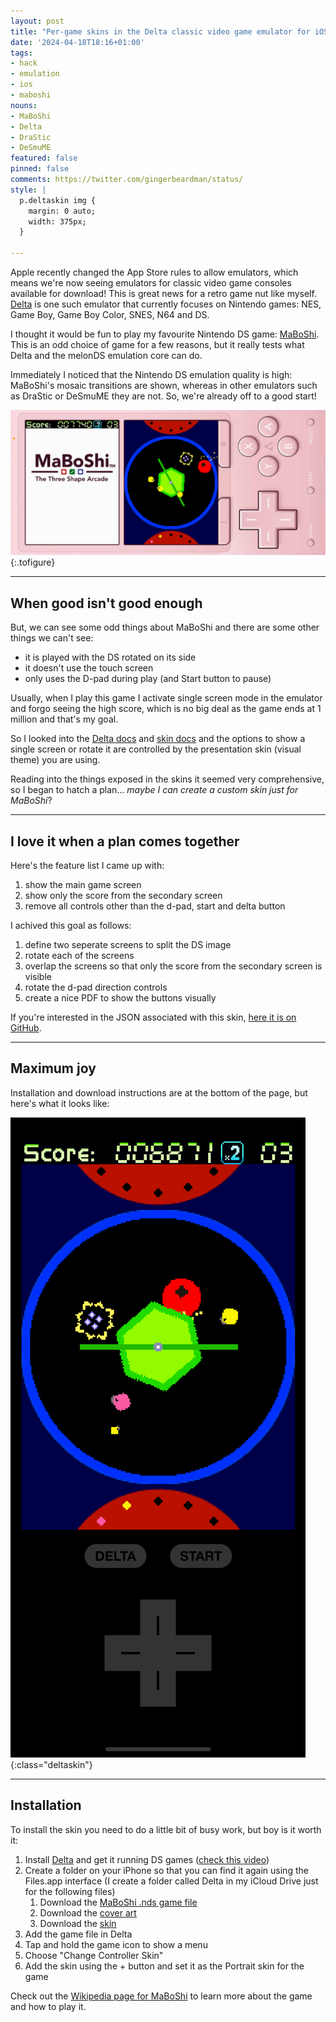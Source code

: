```yaml
---
layout: post
title: "Per-game skins in the Delta classic video game emulator for iOS"
date: '2024-04-18T18:16+01:00'
tags:
- hack
- emulation
- ios
- maboshi
nouns:
- MaBoShi
- Delta
- DraStic
- DeSmuME
featured: false
pinned: false
comments: https://twitter.com/gingerbeardman/status/
style: |
  p.deltaskin img {
    margin: 0 auto;
    width: 375px;
  }

---
```


Apple recently changed the App Store rules to allow emulators, which means we're now seeing emulators for classic video game consoles available for download! This is great news for a retro game nut like myself. [Delta](https://apps.apple.com/gb/app/delta-game-emulator/id1048524688) is one such emulator that currently focuses on Nintendo games: NES, Game Boy, Game Boy Color, SNES, N64 and DS.

I thought it would be fun to play my favourite Nintendo DS game: [MaBoShi](/2013/06/29/maboshi/). This is an odd choice of game for a few reasons, but it really tests what Delta and the melonDS emulation core can do.

Immediately I noticed that the Nintendo DS emulation quality is high: MaBoShi's mosaic transitions are shown, whereas in other emulators such as DraStic or DeSmuME they are not. So, we're already off to a good start!

![PNG](/images/posts/delta-maboshi-default.png "Delta's default Nintendo DS skin—pretty nice!")
{:.tofigure}

----

## When good isn't good enough

But, we can see some odd things about MaBoShi and there are some other things we can't see:
- it is played with the DS rotated on its side
- it doesn't use the touch screen
- only uses the D-pad during play (and Start button to pause)

Usually, when I play this game I activate single screen mode in the emulator and forgo seeing the high score, which is no big deal as the game ends at 1 million and that's my goal. 

So I looked into the [Delta docs](https://faq.deltaemulator.com/using-delta/controller-skins) and [skin docs](https://noah978.gitbook.io/delta-docs/skins) and the options to show a single screen or rotate it are controlled by the presentation skin (visual theme) you are using. 

Reading into the things exposed in the skins it seemed very comprehensive, so I began to hatch a plan... *maybe I can create a custom skin just for MaBoShi*? 

----

## I love it when a plan comes together

Here's the feature list I came up with:
1. show the main game screen
2. show only the score from the secondary screen
3. remove all controls other than the d-pad, start and delta button

I achived this goal as follows:
1. define two seperate screens to split the DS image
2. rotate each of the screens
3. overlap the screens so that only the score from the secondary screen is visible
4. rotate the d-pad direction controls
5. create a nice PDF to show the buttons visually

If you're interested in the JSON associated with this skin, [here it is on GitHub](https://gist.github.com/gingerbeardman/00a75a0675da8a98faa0812383eb822e).

----

## Maximum joy

Installation and download instructions are at the bottom of the page, but here's what it looks like:

![PNG](/images/posts/delta-maboshi-deltaskin.png)
{:class="deltaskin"}

----

## Installation

To install the skin you need to do a little bit of busy work, but boy is it worth it:

1. Install [Delta]() and get it running DS games ([check this video](https://www.youtube.com/watch?v=lV_QfVvXA-o))
1. Create a folder on your iPhone so that you can find it again using the Files.app interface (I create a folder called Delta in my iCloud Drive just for the following files)
    1. Download the [MaBoShi .nds game file](https://archive.org/download/maboshi-nintendo-ds/MaBoShi.nds)
    1. Download the [cover art](https://archive.org/download/maboshi-nintendo-ds/MaBoShi.jpg)
    1. Download the [skin](https://cdn.gingerbeardman.com/files/NDS_MaBoShi.deltaskin)
1. Add the game file in Delta
1. Tap and hold the game icon to show a menu
1. Choose "Change Controller Skin"
1. Add the skin using the + button and set it as the Portrait skin for the game

Check out the [Wikipedia page for MaBoShi](https://en.wikipedia.org/wiki/MaBoShi:_The_Three_Shape_Arcade) to learn more about the game and how to play it.
